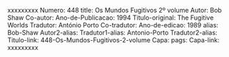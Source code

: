 xxxxxxxxx
Numero: 448
title: Os Mundos Fugitivos 2º volume
Autor: Bob Shaw
Co-autor: 
Ano-de-Publicacao: 1994
Titulo-original: The Fugitive Worlds
Tradutor: António Porto
Co-tradutor: 
Ano-de-edicao: 1989
alias: Bob-Shaw
Autor2-alias: 
Tradutor1-alias: Antonio-Porto
Tradutor2-alias: 
Titulo-link: 448-Os-Mundos-Fugitivos-2-volume
Capa: 
pags: 
Capa-link: 
xxxxxxxxx